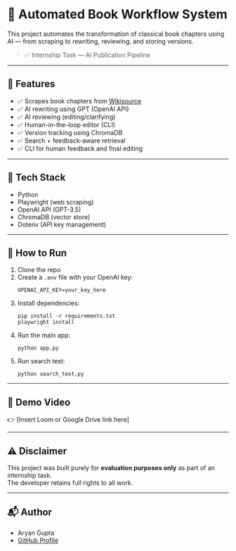 # 📘 Automated Book Workflow System

This project automates the transformation of classical book chapters using AI — from scraping to rewriting, reviewing, and storing versions.

> ✅ Internship Task — AI Publication Pipeline

---

## 🚀 Features

- ✅ Scrapes book chapters from [Wikisource](https://en.wikisource.org/wiki/The_Gates_of_Morning/Book_1/Chapter_1)
- ✅ AI rewriting using GPT (OpenAI API)
- ✅ AI reviewing (editing/clarifying)
- ✅ Human-in-the-loop editor (CLI)
- ✅ Version tracking using ChromaDB
- ✅ Search + feedback-aware retrieval
- ✅ CLI for human feedback and final editing

---

## 🧱 Tech Stack

- Python
- Playwright (web scraping)
- OpenAI API (GPT-3.5)
- ChromaDB (vector store)
- Dotenv (API key management)

---

## 📂 How to Run

1. Clone the repo
2. Create a `.env` file with your OpenAI key:
    ```
    OPENAI_API_KEY=your_key_here
    ```
3. Install dependencies:
    ```
    pip install -r requirements.txt
    playwright install
    ```
4. Run the main app:
    ```
    python app.py
    ```
5. Run search test:
    ```
    python search_test.py
    ```

---

## 🎥 Demo Video

👉 [Insert Loom or Google Drive link here]

---

## ⚠️ Disclaimer

This project was built purely for **evaluation purposes only** as part of an internship task.  
The developer retains full rights to all work.

---

## 📬 Author

- Aryan Gupta  
- [GitHub Profile](https://github.com/aryangupta-455)
